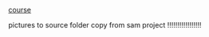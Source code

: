 [course](https://www.coursera.org/learn/aws-software-dev)


pictures to source folder copy from sam project !!!!!!!!!!!!!!!!!
